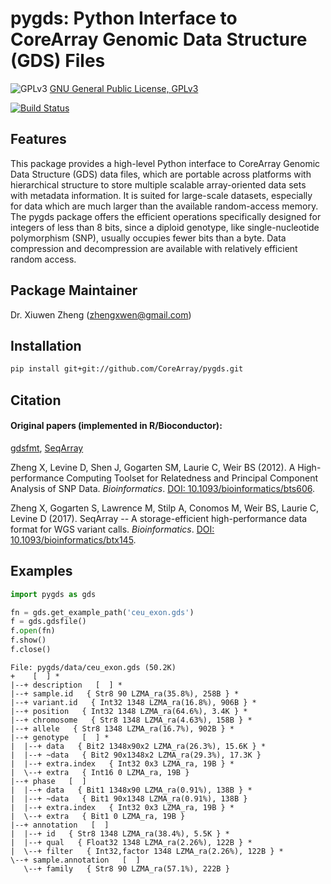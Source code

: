 pygds: Python Interface to CoreArray Genomic Data Structure (GDS) Files
===

![GPLv3](http://www.gnu.org/graphics/gplv3-88x31.png)
[GNU General Public License, GPLv3](http://www.gnu.org/copyleft/gpl.html)

[![Build Status](https://travis-ci.org/CoreArray/pygds.png)](https://travis-ci.org/CoreArray/pygds)


## Features

This package provides a high-level Python interface to CoreArray Genomic Data Structure (GDS) data files, which are portable across platforms with hierarchical structure to store multiple scalable array-oriented data sets with metadata information. It is suited for large-scale datasets, especially for data which are much larger than the available random-access memory. The pygds package offers the efficient operations specifically designed for integers of less than 8 bits, since a diploid genotype, like single-nucleotide polymorphism (SNP), usually occupies fewer bits than a byte. Data compression and decompression are available with relatively efficient random access.


## Package Maintainer

Dr. Xiuwen Zheng ([zhengxwen@gmail.com](zhengxwen@gmail.com))


## Installation

```sh
pip install git+git://github.com/CoreArray/pygds.git
```


## Citation

#### Original papers (implemented in R/Bioconductor):

[gdsfmt](http://bioconductor.org/packages/gdsfmt), [SeqArray](http://bioconductor.org/packages/SeqArray)

Zheng X, Levine D, Shen J, Gogarten SM, Laurie C, Weir BS (2012). A High-performance Computing Toolset for Relatedness and Principal Component Analysis of SNP Data. *Bioinformatics*. [DOI: 10.1093/bioinformatics/bts606](http://dx.doi.org/10.1093/bioinformatics/bts606).

Zheng X, Gogarten S, Lawrence M, Stilp A, Conomos M, Weir BS, Laurie C, Levine D (2017). SeqArray -- A storage-efficient high-performance data format for WGS variant calls. *Bioinformatics*. [DOI: 10.1093/bioinformatics/btx145](http://dx.doi.org/10.1093/bioinformatics/btx145).



## Examples

```Python
import pygds as gds

fn = gds.get_example_path('ceu_exon.gds')
f = gds.gdsfile()
f.open(fn)
f.show()
f.close()
```

```
File: pygds/data/ceu_exon.gds (50.2K)
+    [  ] *
|--+ description   [  ] *
|--+ sample.id   { Str8 90 LZMA_ra(35.8%), 258B } *
|--+ variant.id   { Int32 1348 LZMA_ra(16.8%), 906B } *
|--+ position   { Int32 1348 LZMA_ra(64.6%), 3.4K } *
|--+ chromosome   { Str8 1348 LZMA_ra(4.63%), 158B } *
|--+ allele   { Str8 1348 LZMA_ra(16.7%), 902B } *
|--+ genotype   [  ] *
|  |--+ data   { Bit2 1348x90x2 LZMA_ra(26.3%), 15.6K } *
|  |--+ ~data   { Bit2 90x1348x2 LZMA_ra(29.3%), 17.3K }
|  |--+ extra.index   { Int32 0x3 LZMA_ra, 19B } *
|  \--+ extra   { Int16 0 LZMA_ra, 19B }
|--+ phase   [  ]
|  |--+ data   { Bit1 1348x90 LZMA_ra(0.91%), 138B } *
|  |--+ ~data   { Bit1 90x1348 LZMA_ra(0.91%), 138B }
|  |--+ extra.index   { Int32 0x3 LZMA_ra, 19B } *
|  \--+ extra   { Bit1 0 LZMA_ra, 19B }
|--+ annotation   [  ]
|  |--+ id   { Str8 1348 LZMA_ra(38.4%), 5.5K } *
|  |--+ qual   { Float32 1348 LZMA_ra(2.26%), 122B } *
|  \--+ filter   { Int32,factor 1348 LZMA_ra(2.26%), 122B } *
\--+ sample.annotation   [  ]
   \--+ family   { Str8 90 LZMA_ra(57.1%), 222B }
```
